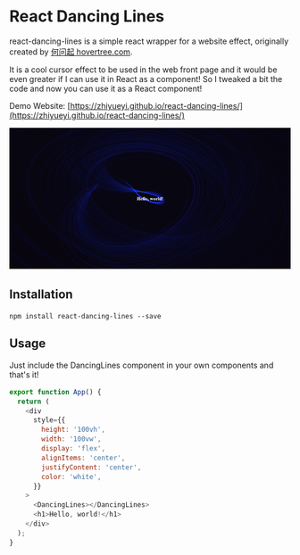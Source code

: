 # React Dancing Lines

react-dancing-lines is a simple react wrapper for a website effect, originally created by [何问起 hovertree.com](http://hovertree.com/hvtart/bjae/onxw4ahp.htm).

It is a cool cursor effect to be used in the web front page and it would be even greater if I can use it in React as a component! So I tweaked a bit the code and now you can use it as a React component!

Demo Website: [https://zhiyueyi.github.io/react-dancing-lines/](https://zhiyueyi.github.io/react-dancing-lines/)

![demo for react dancing lines](example/demo.png)

## Installation

`npm install react-dancing-lines --save`

## Usage

Just include the DancingLines component in your own components and that's it!

```javascript
export function App() {
  return (
    <div
      style={{
        height: '100vh',
        width: '100vw',
        display: 'flex',
        alignItems: 'center',
        justifyContent: 'center',
        color: 'white',
      }}
    >
      <DancingLines></DancingLines>
      <h1>Hello, world!</h1>
    </div>
  );
}
```
